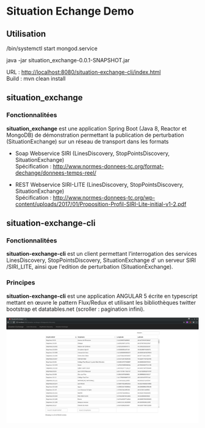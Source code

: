# Situation Echange Demo

## Utilisation

/bin/systemctl start mongod.service

java -jar situation_exchange-0.0.1-SNAPSHOT.jar

URL : <http://localhost:8080/situation-exchange-cli/index.html>  
Build : mvn clean install


## situation_exchange

### Fonctionnalitées

**situation_exchange** est une application Spring Boot (Java 8, Reactor et MongoDB) de démonstration permettant la publication de perturbation (SituationExchange) sur un réseau de transport dans les formats   

* Soap Webservice  SIRI (LinesDiscovery, StopPointsDiscovery, SituationExchange)  
  Spécification : <http://www.normes-donnees-tc.org/format-dechange/donnees-temps-reel/>
     
* REST Webservice SIRI-LITE (LinesDiscovery, StopPointsDiscovery, SituationExchange)  
  Spécification : <http://www.normes-donnees-tc.org/wp-content/uploads/2017/01/Proposition-Profil-SIRI-Lite-initial-v1-2.pdf>

## situation-exchange-cli

### Fonctionnalitées
**situation-exchange-cli** est un client permettant l’interrogation des services LinesDiscovery, StopPointsDiscovery, SituationExchange d' un serveur SIRI /SIRI_LITE, ainsi que l'edition de perturbation (SituationExchange).

### Principes
**situation-exchange-cli** est une application ANGULAR 5 écrite en typescript mettant en œuvre le pattern Flux/Redux et utilisant les bibliothèques twitter bootstrap et datatables.net (scroller : pagination infini).  


![situation-exchange logo](situation-exchange.png "situation-exchange")
